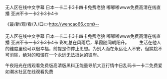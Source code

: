无人区在线中文字幕
日本一卡二卡3卡四卡免费老狼
嘟嘟嘟www免费高清在线直播
亚洲不卡一卡2卡3卡4卡


《最/新/观/看/入/口👉http://wencao66.com》--

无人区在线中文字幕
日本一卡二卡3卡四卡免费老狼
嘟嘟嘟www免费高清在线直播
亚洲不卡一卡2卡3卡4卡
彩虹总在风雨后，早霞随同朝阳升。
　　生活在他人的维度里也可以很幸福，前提是你停止思想。为别人而在永远让人不安，但尴尬不可消除，绝对的和谐在一个永远无法抵达的彼岸。





午夜阳光在线观看免费版高清版黑料正能量导航大豆行情中日乱码卡一卡二免费爱如潮水社区在线观看免费
